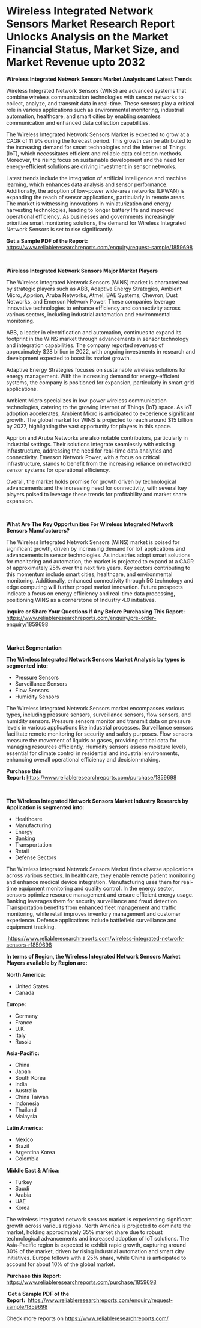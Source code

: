 <p><h1>Wireless Integrated Network Sensors Market Research Report Unlocks Analysis on the Market Financial Status, Market Size, and Market Revenue upto 2032</h1></p><p><strong>Wireless Integrated Network Sensors Market Analysis and Latest Trends</strong></p>
<p><p>Wireless Integrated Network Sensors (WINS) are advanced systems that combine wireless communication technologies with sensor networks to collect, analyze, and transmit data in real-time. These sensors play a critical role in various applications such as environmental monitoring, industrial automation, healthcare, and smart cities by enabling seamless communication and enhanced data collection capabilities.</p><p>The Wireless Integrated Network Sensors Market is expected to grow at a CAGR of 11.9% during the forecast period. This growth can be attributed to the increasing demand for smart technologies and the Internet of Things (IoT), which necessitates efficient and reliable data collection methods. Moreover, the rising focus on sustainable development and the need for energy-efficient solutions are driving investment in sensor networks.</p><p>Latest trends include the integration of artificial intelligence and machine learning, which enhances data analysis and sensor performance. Additionally, the adoption of low-power wide-area networks (LPWAN) is expanding the reach of sensor applications, particularly in remote areas. The market is witnessing innovations in miniaturization and energy harvesting technologies, leading to longer battery life and improved operational efficiency. As businesses and governments increasingly prioritize smart monitoring solutions, the demand for Wireless Integrated Network Sensors is set to rise significantly.</p></p>
<p><strong>Get a Sample PDF of the Report:&nbsp;</strong> <a href="https://www.reliableresearchreports.com/enquiry/request-sample/1859698?utm_campaign=2104&utm_medium=2&utm_source=Github&utm_content=ia&utm_term=10022025&utm_id=wireless-integrated-network-sensors">https://www.reliableresearchreports.com/enquiry/request-sample/1859698</a></p>
<p>&nbsp;</p>
<p><strong>Wireless Integrated Network Sensors Major Market Players</strong></p>
<p><p>The Wireless Integrated Network Sensors (WINS) market is characterized by strategic players such as ABB, Adaptive Energy Strategies, Ambient Micro, Apprion, Aruba Networks, Atmel, BAE Systems, Chevron, Dust Networks, and Emerson Network Power. These companies leverage innovative technologies to enhance efficiency and connectivity across various sectors, including industrial automation and environmental monitoring.</p><p>ABB, a leader in electrification and automation, continues to expand its footprint in the WINS market through advancements in sensor technology and integration capabilities. The company reported revenues of approximately $28 billion in 2022, with ongoing investments in research and development expected to boost its market growth.</p><p>Adaptive Energy Strategies focuses on sustainable wireless solutions for energy management. With the increasing demand for energy-efficient systems, the company is positioned for expansion, particularly in smart grid applications.</p><p>Ambient Micro specializes in low-power wireless communication technologies, catering to the growing Internet of Things (IoT) space. As IoT adoption accelerates, Ambient Micro is anticipated to experience significant growth. The global market for WINS is projected to reach around $15 billion by 2027, highlighting the vast opportunity for players in this space.</p><p>Apprion and Aruba Networks are also notable contributors, particularly in industrial settings. Their solutions integrate seamlessly with existing infrastructure, addressing the need for real-time data analytics and connectivity. Emerson Network Power, with a focus on critical infrastructure, stands to benefit from the increasing reliance on networked sensor systems for operational efficiency.</p><p>Overall, the market holds promise for growth driven by technological advancements and the increasing need for connectivity, with several key players poised to leverage these trends for profitability and market share expansion.</p></p>
<p>&nbsp;</p>
<p><strong>What Are The Key Opportunities For Wireless Integrated Network Sensors Manufacturers?</strong></p>
<p><p>The Wireless Integrated Network Sensors (WINS) market is poised for significant growth, driven by increasing demand for IoT applications and advancements in sensor technologies. As industries adopt smart solutions for monitoring and automation, the market is projected to expand at a CAGR of approximately 25% over the next five years. Key sectors contributing to this momentum include smart cities, healthcare, and environmental monitoring. Additionally, enhanced connectivity through 5G technology and edge computing will further propel market innovation. Future prospects indicate a focus on energy efficiency and real-time data processing, positioning WINS as a cornerstone of Industry 4.0 initiatives.</p></p>
<p><strong>Inquire or Share Your Questions If Any Before Purchasing This Report:</strong> <a href="https://www.reliableresearchreports.com/enquiry/pre-order-enquiry/1859698?utm_campaign=2104&utm_medium=2&utm_source=Github&utm_content=ia&utm_term=10022025&utm_id=wireless-integrated-network-sensors">https://www.reliableresearchreports.com/enquiry/pre-order-enquiry/1859698</a></p>
<p>&nbsp;</p>
<p><strong>Market Segmentation</strong></p>
<p><strong>The Wireless Integrated Network Sensors Market Analysis by types is segmented into:</strong></p>
<p><ul><li>Pressure Sensors</li><li>Surveillance Sensors</li><li>Flow Sensors</li><li>Humidity Sensors</li></ul></p>
<p><p>The Wireless Integrated Network Sensors market encompasses various types, including pressure sensors, surveillance sensors, flow sensors, and humidity sensors. Pressure sensors monitor and transmit data on pressure levels in various applications like industrial processes. Surveillance sensors facilitate remote monitoring for security and safety purposes. Flow sensors measure the movement of liquids or gases, providing critical data for managing resources efficiently. Humidity sensors assess moisture levels, essential for climate control in residential and industrial environments, enhancing overall operational efficiency and decision-making.</p></p>
<p><strong>Purchase this Report:&nbsp;</strong><a href="https://www.reliableresearchreports.com/purchase/1859698?utm_campaign=2104&utm_medium=2&utm_source=Github&utm_content=ia&utm_term=10022025&utm_id=wireless-integrated-network-sensors">https://www.reliableresearchreports.com/purchase/1859698</a></p>
<p>&nbsp;</p>
<p><strong>The Wireless Integrated Network Sensors Market Industry Research by Application is segmented into:</strong></p>
<p><ul><li>Healthcare</li><li>Manufacturing</li><li>Energy</li><li>Banking</li><li>Transportation</li><li>Retail</li><li>Defense Sectors</li></ul></p>
<p><p>The Wireless Integrated Network Sensors Market finds diverse applications across various sectors. In healthcare, they enable remote patient monitoring and enhance medical device integration. Manufacturing uses them for real-time equipment monitoring and quality control. In the energy sector, sensors optimize resource management and ensure efficient energy usage. Banking leverages them for security surveillance and fraud detection. Transportation benefits from enhanced fleet management and traffic monitoring, while retail improves inventory management and customer experience. Defense applications include battlefield surveillance and equipment tracking.</p></p>
<p><a href="https://www.reliableresearchreports.com/wireless-integrated-network-sensors-r1859698?utm_campaign=2104&utm_medium=2&utm_source=Github&utm_content=ia&utm_term=10022025&utm_id=wireless-integrated-network-sensors">&nbsp;https://www.reliableresearchreports.com/wireless-integrated-network-sensors-r1859698</a></p>
<p><strong>In terms of Region, the Wireless Integrated Network Sensors Market Players available by Region are:</strong></p>
<p>
    <p> <strong> North America: </strong>
        <ul>
            <li>United States</li>
            <li>Canada</li>
        </ul>
        </p> 
    <p> <strong> Europe: </strong>
        <ul>
            <li>Germany</li>
            <li>France</li>
            <li>U.K.</li>
            <li>Italy</li>
            <li>Russia</li>
        </ul>
        </p> 
    <p> <strong> Asia-Pacific: </strong>
        <ul>
            <li>China</li>
            <li>Japan</li>
            <li>South Korea</li>
            <li>India</li>
            <li>Australia</li>
            <li>China Taiwan</li>
            <li>Indonesia</li>
            <li>Thailand</li>
            <li>Malaysia</li>
        </ul>
        </p> 
    <p> <strong> Latin America: </strong>
        <ul>
            <li>Mexico</li>
            <li>Brazil</li>
            <li>Argentina Korea</li>
            <li>Colombia</li>
        </ul>
        </p> 
    <p> <strong> Middle East & Africa: </strong>
        <ul>
            <li>Turkey</li>
            <li>Saudi</li>
            <li>Arabia</li>
            <li>UAE</li>
            <li>Korea</li>
        </ul>
    </p>
    </p>
<p><p>The wireless integrated network sensors market is experiencing significant growth across various regions. North America is projected to dominate the market, holding approximately 35% market share due to robust technological advancements and increased adoption of IoT solutions. The Asia-Pacific region is expected to exhibit rapid growth, capturing around 30% of the market, driven by rising industrial automation and smart city initiatives. Europe follows with a 25% share, while China is anticipated to account for about 10% of the global market.</p></p>
<p><strong>Purchase this Report: </strong><a href="https://www.reliableresearchreports.com/purchase/1859698?utm_campaign=2104&utm_medium=2&utm_source=Github&utm_content=ia&utm_term=10022025&utm_id=wireless-integrated-network-sensors">https://www.reliableresearchreports.com/purchase/1859698</a></p>
<p>&nbsp;<strong>Get a Sample PDF of the Report:&nbsp;&nbsp;</strong><a href="https://www.reliableresearchreports.com/enquiry/request-sample/1859698?utm_campaign=2104&utm_medium=2&utm_source=Github&utm_content=ia&utm_term=10022025&utm_id=wireless-integrated-network-sensors">https://www.reliableresearchreports.com/enquiry/request-sample/1859698</a></p>
<p><strong></strong></p>
<p>Check more reports on <a href="https://www.reliableresearchreports.com/?utm_campaign=2104&utm_medium=2&utm_source=Github&utm_content=ia&utm_term=10022025&utm_id=wireless-integrated-network-sensors">https://www.reliableresearchreports.com/</a></p>